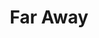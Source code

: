---
ep: 121
title: "Far Away"
imglink: "https://live.staticflickr.com/65535/51009684993_ec9eb0479f_o.jpg"
thumbnail: "https://live.staticflickr.com/65535/51009684993_809ab2748a_q.jpg"
alt: >
    Jon laying in an hospital bed with the words &#x27;The thing is, Jon, right now you have a choice.&#x27; written under. Only Jon&#x27;s left arm, hand and chest are visible.
name: "Alph"
---